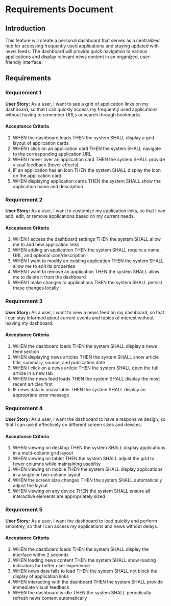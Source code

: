 # Requirements Document

## Introduction

This feature will create a personal dashboard that serves as a centralized hub for accessing frequently used applications and staying updated with news feeds. The dashboard will provide quick navigation to various applications and display relevant news content in an organized, user-friendly interface.

## Requirements

### Requirement 1

**User Story:** As a user, I want to see a grid of application links on my dashboard, so that I can quickly access my frequently used applications without having to remember URLs or search through bookmarks.

#### Acceptance Criteria

1. WHEN the dashboard loads THEN the system SHALL display a grid layout of application cards
2. WHEN I click on an application card THEN the system SHALL navigate to the corresponding application URL
3. WHEN I hover over an application card THEN the system SHALL provide visual feedback (hover effects)
4. IF an application has an icon THEN the system SHALL display the icon on the application card
5. WHEN displaying application cards THEN the system SHALL show the application name and description

### Requirement 2

**User Story:** As a user, I want to customize my application links, so that I can add, edit, or remove applications based on my current needs.

#### Acceptance Criteria

1. WHEN I access the dashboard settings THEN the system SHALL allow me to add new application links
2. WHEN adding an application THEN the system SHALL require a name, URL, and optional icon/description
3. WHEN I want to modify an existing application THEN the system SHALL allow me to edit its properties
4. WHEN I want to remove an application THEN the system SHALL allow me to delete it from the dashboard
5. WHEN I make changes to applications THEN the system SHALL persist these changes locally

### Requirement 3

**User Story:** As a user, I want to view a news feed on my dashboard, so that I can stay informed about current events and topics of interest without leaving my dashboard.

#### Acceptance Criteria

1. WHEN the dashboard loads THEN the system SHALL display a news feed section
2. WHEN displaying news articles THEN the system SHALL show article title, summary, source, and publication date
3. WHEN I click on a news article THEN the system SHALL open the full article in a new tab
4. WHEN the news feed loads THEN the system SHALL display the most recent articles first
5. IF news data is unavailable THEN the system SHALL display an appropriate error message

### Requirement 4

**User Story:** As a user, I want the dashboard to have a responsive design, so that I can use it effectively on different screen sizes and devices.

#### Acceptance Criteria

1. WHEN viewing on desktop THEN the system SHALL display applications in a multi-column grid layout
2. WHEN viewing on tablet THEN the system SHALL adjust the grid to fewer columns while maintaining usability
3. WHEN viewing on mobile THEN the system SHALL display applications in a single or two-column layout
4. WHEN the screen size changes THEN the system SHALL automatically adjust the layout
5. WHEN viewing on any device THEN the system SHALL ensure all interactive elements are appropriately sized

### Requirement 5

**User Story:** As a user, I want the dashboard to load quickly and perform smoothly, so that I can access my applications and news without delays.

#### Acceptance Criteria

1. WHEN the dashboard loads THEN the system SHALL display the interface within 2 seconds
2. WHEN loading news content THEN the system SHALL show loading indicators for better user experience
3. WHEN news data fails to load THEN the system SHALL not block the display of application links
4. WHEN interacting with the dashboard THEN the system SHALL provide immediate visual feedback
5. WHEN the dashboard is idle THEN the system SHALL periodically refresh news content automatically